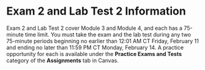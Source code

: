 # Exam 2 and Lab Test 2 Information

Exam 2 and Lab Test 2 cover Module 3 and Module 4, and each has a 75-minute time
limit. You must take the exam and the lab test during any two 75-minute periods
beginning no earlier than 12:01 AM CT Friday, February 11 and ending no later
than 11:59 PM CT Monday, February 14. A practice opportunity for each is
available under the **Practice Exams and Tests** category of the **Assignments**
tab in Canvas.

